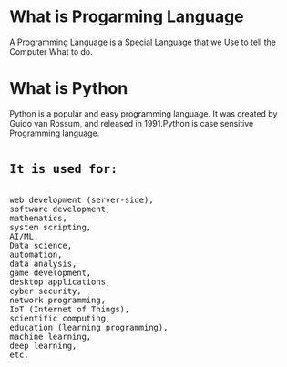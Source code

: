 <h1> What is Progarming Language </h1>
<p> A Programming Language is a Special Language that we Use to tell the Computer What to do. </p>
<h1>What is Python </h1>
<p>Python is a popular and easy programming language. It was created by Guido van Rossum, and released in 1991.Python is case sensitive Programming language.</p>
<pre>
<h2>It is used for:</h2>
web development (server-side),
software development,
mathematics,
system scripting,
AI/ML,
Data science,
automation,
data analysis,
game development,
desktop applications,
cyber security,
network programming,
IoT (Internet of Things),
scientific computing,
education (learning programming),
machine learning,
deep learning,
etc.
    
</pre>
